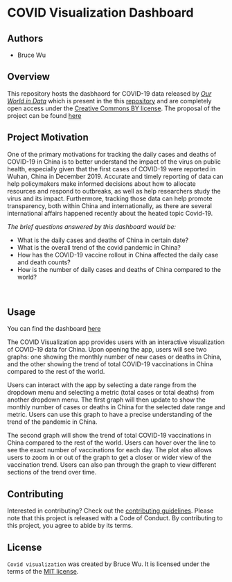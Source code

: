 # COVID Visualization Dashboard



## Authors

-   Bruce Wu

## Overview 

This repository hosts the dasbhaord for COVID-19 data released by [*Our World in Data*](https://ourworldindata.org/coronavirus) which is present in the this [repository](https://github.com/owid/covid-19-data/tree/master/public/data) and are completely open access under the [Creative Commons BY license](https://creativecommons.org/licenses/by/4.0/). 
The proposal of the project can be found [here](https://github.com/UBC-MDS/covid_viz/blob/main/reports/proposal.md)

## Project Motivation 

One of the primary motivations for tracking the daily cases and deaths of COVID-19 in China is to better understand the impact of the virus on public health, especially given that the first cases of COVID-19 were reported in Wuhan, China in December 2019. Accurate and timely reporting of data can help policymakers make informed decisions about how to allocate resources and respond to outbreaks, as well as help researchers study the virus and its impact. Furthermore, tracking those data can help promote transparency, both within China and internationally, as there are several international affairs happened recently about the heated topic Covid-19. 


*The brief questions answered by this dashboard would be:* 
- What is the daily cases and deaths of China in certain date?   
- What is the overall trend of the covid pandemic in China?  
- How has the COVID-19 vaccine rollout in China affected the daily case and death counts?
- How is the number of daily cases and deaths of China compared to the world?  

<br>

## Usage
You can find the dashboard [here](https://covid-visuliazation-bruce.onrender.com/)  

The COVID Visualization app provides users with an interactive visualization of COVID-19 data for China. Upon opening the app, users will see two graphs: one showing the monthly number of new cases or deaths in China, and the other showing the trend of total COVID-19 vaccinations in China compared to the rest of the world.

Users can interact with the app by selecting a date range from the dropdown menu and selecting a metric (total cases or total deaths) from another dropdown menu. The first graph will then update to show the monthly number of cases or deaths in China for the selected date range and metric. Users can use this graph to have a precise understanding of the trend of the pandemic in China.  

The second graph will show the trend of total COVID-19 vaccinations in China compared to the rest of the world. Users can hover over the line to see the exact number of vaccinations for each day. The plot also allows users to zoom in or out of the graph to get a closer or wider view of the vaccination trend. Users can also pan through the graph to view different sections of the trend over time. 

## Contributing 

Interested in contributing? Check out the [contributing guidelines](CONTRIBUTING.md). Please note that this project is released with a Code of Conduct. By contributing to this project, you agree to abide by its terms.

## License 

`Covid visualization` was created by Bruce Wu. It is licensed under the terms of the [MIT license](LICENSE).
